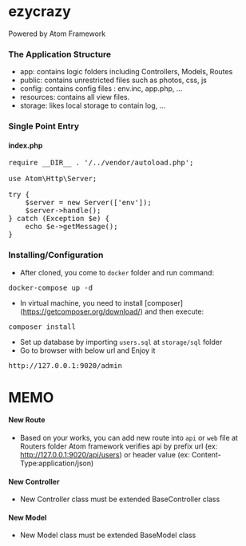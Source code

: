 # ezycrazy
Powered by Atom Framework

### The Application Structure
- app: contains logic folders including Controllers, Models, Routes
- public: contains unrestricted files such as photos, css, js
- config: contains config files : env.inc, app.php, ...
- resources: contains all view files.
- storage: likes local storage to contain log, ...

### Single Point Entry
#### index.php
<pre>
require __DIR__ . '/../vendor/autoload.php';

use Atom\Http\Server;

try {
    $server = new Server(['env']);
    $server->handle();
} catch (Exception $e) {
    echo $e->getMessage();
}
</pre>

### Installing/Configuration
- After cloned, you come to `docker` folder and run command:
<pre>
docker-compose up -d
</pre>
- In virtual machine, you need to install [composer] (https://getcomposer.org/download/) and then execute:
<pre>
composer install
</pre>
- Set up database by importing `users.sql` at `storage/sql` folder
- Go to browser with below url and Enjoy it
<pre>
http://127.0.0.1:9020/admin
</pre>

MEMO
====
#### New Route
* Based on your works, you can add new route into `api` or `web` file at Routers folder
Atom framework verifies api by prefix url (ex: http://127.0.0.1:9020/api/users) or header value (ex: Content-Type:application/json)

#### New Controller
* New Controller class must be extended BaseController class

#### New Model
* New Model class must be extended BaseModel class

